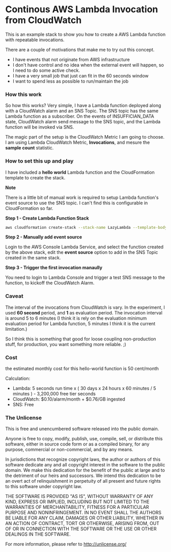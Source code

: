 Continous AWS Lambda Invocation from CloudWatch
===============================================

This is an example stack to show you how to create a AWS Lambda function with repeatable invocations.

There are a couple of motivations that make me to try out this concept.

- I have events that not originate from AWS infrastructure
- I don't have control and no idea when the external event will happen, so I need to do some active check.
- I have a very small job that just can fit in the 60 seconds window
- I want to spend less as possible to run/maintain the job

### How this work

So how this works? Very simple, I have a Lambda function deployed along with a CloudWatch alarm and an SNS Topic. The SNS topic has the same Lambda function as a subscriber. On the events of INSUFFICIAN\_DATA state, CloudWatch alarm send message to the SNS topic, and the Lambda function will be invoked via SNS.

The magic part of the setup is the CloudWatch Metric I am going to choose. I am using Lambda CloudWatch Metric, **Invocations**, and mesure the **sample count** statistic.

### How to set this up and play

I have included a **hello world** Lambda function and the CloudFormation template to create the stack. 

**Note**

There is a little bit of manual work is required to setup Lambda function's event source to use the SNS topic. I can't find this is configurable in CloudFormation so far.


**Step 1 - Create Lambda Function Stack**

```sh
aws cloudformation create-stack --stack-name LazyLambda --template-body file://LambdaFunction.json --capabilities CAPABILITY_IAM
```

**Step 2 - Manually add event source**

Login to the AWS Console Lambda Service, and select the function created by the above stack, edit the **event source** option to add in the SNS Topic created in the same stack.

**Step 3 - Trigger the first invocation manaully**

You need to login to Lambda Console and trigger a test SNS message to the function, to kickoff the CloudWatch Alarm.

### Caveat

The interval of the invocations from CloudWatch is vary. In the experiment, I used **60 second** period, and **1** as evaluation period. The invocation interval is around 5 to 6 minutes (I think it is rely on the evaluation minimum evaluation period for Lambda function, 5 minutes I think it is the current limitation.)

So I think this is something that good for loose coupling non-production stuff, for production, you want something more reliable. ;)

### Cost

the estimated monthly cost for this hello-world function is 50 cent/month

Calculation: 

- Lambda: 5 seconds run time x ( 30 days x 24 hours x 60 minutes / 5 minutes ) - 3,200,000 free tier seconds
- CloudWatch: $0.10/alarm/month + $0.76/GB ingested
- SNS: Free

### The Unlicense

This is free and unencumbered software released into the public domain.

Anyone is free to copy, modify, publish, use, compile, sell, or
distribute this software, either in source code form or as a compiled
binary, for any purpose, commercial or non-commercial, and by any
means.

In jurisdictions that recognize copyright laws, the author or authors
of this software dedicate any and all copyright interest in the
software to the public domain. We make this dedication for the benefit
of the public at large and to the detriment of our heirs and
successors. We intend this dedication to be an overt act of
relinquishment in perpetuity of all present and future rights to this
software under copyright law.

THE SOFTWARE IS PROVIDED "AS IS", WITHOUT WARRANTY OF ANY KIND,
EXPRESS OR IMPLIED, INCLUDING BUT NOT LIMITED TO THE WARRANTIES OF
MERCHANTABILITY, FITNESS FOR A PARTICULAR PURPOSE AND NONINFRINGEMENT.
IN NO EVENT SHALL THE AUTHORS BE LIABLE FOR ANY CLAIM, DAMAGES OR
OTHER LIABILITY, WHETHER IN AN ACTION OF CONTRACT, TORT OR OTHERWISE,
ARISING FROM, OUT OF OR IN CONNECTION WITH THE SOFTWARE OR THE USE OR
OTHER DEALINGS IN THE SOFTWARE.

For more information, please refer to <http://unlicense.org/>


